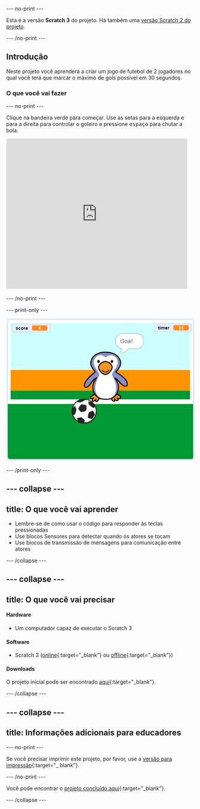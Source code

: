 --- no-print ---

Esta é a versão **Scratch 3** do projeto. Há também uma [versão Scratch 2 do projeto](https://projects.raspberrypi.org/en/projects/beat-the-goalie-scratch2).

--- /no-print ---

## Introdução

Neste projeto você aprenderá a criar um jogo de futebol de 2 jogadores no qual você terá que marcar o máximo de gols possível em 30 segundos.

### O que você vai fazer

--- no-print ---

Clique na bandeira verde para começar. Use as setas para a esquerda e para a direita para controlar o goleiro e pressione <kbd>espaço</kbd> para chutar a bola.

<div class="scratch-preview">
  <iframe allowtransparency="true" width="485" height="402" src="https://scratch.mit.edu/projects/embed/285942132/?autostart=false" frameborder="0" scrolling="no"></iframe>
</div>

--- /no-print ---

--- print-only ---

![captura de tela do jogo](images/goalie-final.png)

--- /print-only ---

--- collapse ---
---
title: O que você vai aprender
---

- Lembre-se de como usar o código para responder às teclas pressionadas
- Use blocos Sensores para detectar quando os atores se tocam
- Use blocos de transmissão de mensagens para comunicação entre atores

--- /collapse ---

--- collapse ---
---
title: O que você vai precisar
---

#### Hardware

+ Um computador capaz de executar o Scratch 3

#### Software

+ Scratch 3 ([online](http://rpf.io/scratchon){:target="_blank"} ou [offline](http://rpf.io/scratchoff){:target="_blank"})

#### Downloads

O projeto inicial pode ser encontrado [aqui](http://rpf.io/p/en/beat-the-goalie-go){:target="_blank"}.

--- /collapse ---

--- collapse ---
---
title: Informações adicionais para educadores
---

--- no-print ---

Se você precisar imprimir este projeto, por favor, use a [versão para impressão](https://projects.raspberrypi.org/en/projects/beat-the-goalie/print){:target="_ blank"}.

--- /no-print ---

Você pode encontrar o [projeto concluído aqui](http://rpf.io/p/en/beat-the-goalie-get){:target="_blank"}.

--- /collapse ---
